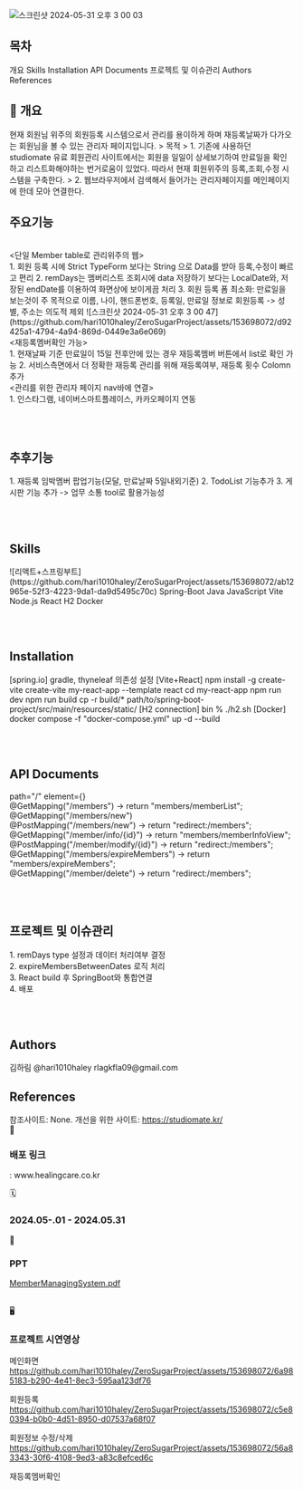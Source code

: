 
![스크린샷 2024-05-31 오후 3 00 03](https://github.com/hari1010haley/ZeroSugarProject/assets/153698072/cdcfe73e-5bd3-46fe-a162-4a20b395e6d9)

<h2>목차</h2>
개요
Skills
Installation
API Documents
프로젝트 및 이슈관리
Authors
References

<h2> 📖 개요</h2>
현재 회원님 위주의 회원등록 시스템으로서 관리를 용이하게 하며 재등록날짜가 다가오는 회원님을 볼 수 있는 관리자 페이지입니다. 
> 목적
> 1. 기존에 사용하던 studiomate 유료 회원관리 사이트에서는 회원을 일일이 상세보기하여 만료일을 확인하고 리스트화해야하는 번거로움이 있었다. 따라서 현재 회원위주의 등록,조회,수정 시스템을 구축한다.
> 2. 웹브라우저에서 검색해서 들어가는 관리자페이지를 메인페이지에 한데 모아 연결한다.  

<h2>주요기능</h2>
<br>
<단일 Member table로 관리위주의 웹><br>
1. 회원 등록 시에 Strict TypeForm 보다는 String 으로 Data를 받아 등록,수정이 빠르고 편리
2. remDays는 멤버리스트 조회시에 data 저장하기 보다는 LocalDate와, 저장된 endDate를 이용하여 화면상에 보이게끔 처리
3. 회원 등록 폼 최소화: 만료일을 보는것이 주 목적으로 이름, 나이, 핸드폰번호, 등록일, 만료일 정보로 회원등록 -> 성별, 주소는 의도적 제외
 ![스크린샷 2024-05-31 오후 3 00 47](https://github.com/hari1010haley/ZeroSugarProject/assets/153698072/d92425a1-4794-4a94-869d-0449e3a6e069)
<br>
<재등록멤버확인 가능><br>
1. 현재날짜 기준 만료일이 15일 전후안에 있는 경우 재등록멤버 버튼에서 list로 확인 가능
2. 서비스측면에서 더 정확한 재등록 관리를 위해 재등록여부, 재등록 횟수 Colomn 추가
<br>
<관리를 위한 관리자 페이지 nav바에 연결><br>
1. 인스타그램, 네이버스마트플레이스, 카카오페이지 연동

<br><br>   
<h2>추후기능</h2>
 1. 재등록 임박멤버 팝업기능(모달, 만료날짜 5일내외기준)
 2. TodoList 기능추가
 3. 게시판 기능 추가 -> 업무 소통 tool로 활용가능성 

<br><br>   
<h2>Skills</h2>
![리액트+스프링부트](https://github.com/hari1010haley/ZeroSugarProject/assets/153698072/ab12965e-52f3-4223-9da1-da9d5495c70c)
  Spring-Boot  Java  JavaScript
  Vite  Node.js  React
  H2  Docker 

<br><br>   
<h2>Installation</h2>
[spring.io] 
  gradle, thyneleaf 의존성 설정
[Vite+React]
  npm install -g create-vite
  create-vite my-react-app --template react
  cd my-react-app
  npm run dev
  npm run build
  cp -r build/* path/to/spring-boot-project/src/main/resources/static/
[H2 connection]
  bin % ./h2.sh
[Docker]
  docker compose -f "docker-compose.yml" up -d --build

<br><br>   
<h2>API Documents</h2>
    path="/" element={<MainPage />}<br>
    @GetMapping("/members")     -> return "members/memberList";<br>
    @GetMapping("/members/new") <br>
    @PostMapping("/members/new") -> return "redirect:/members";<br>
    @GetMapping("/member/info/{id}") -> return "members/memberInfoView"; <br>
    @PostMapping("/member/modify/{id}")  ->  return "redirect:/members"; <br>
    @GetMapping("/members/expireMembers")  -> return "members/expireMembers"; <br>
    @GetMapping("/member/delete")  ->  return "redirect:/members"; <br>

<br><br>   
<h2>프로젝트 및 이슈관리</h2>
 1. remDays type 설정과 데이터 처리여부 결정<br>
 2. expireMembersBetweenDates 로직 처리<br>
 3. React build 후 SpringBoot와 통합연결<br>
 4. 배포

<br><br>   
<h2>Authors</h2>
김하림	@hari1010haley	rlagkfla09@gmail.com

<br>  
<h2>References</h2>
참조사이트: None.
개선을 위한 사이트: <a href="https://studiomate.kr/">https://studiomate.kr/</a> 

<br>
🔗 <h3>배포 링크</h3> : www.healingcare.co.kr

🗓️ <h3>2024.05-.01 - 2024.05.31</h3>
📑 <h3>PPT</h3>
[MemberManagingSystem.pdf](https://github.com/user-attachments/files/15512561/MemberManagingSystem.pdf)


<br>  
🖥️ <h3>프로젝트 시연영상</h3>

메인화면 
https://github.com/hari1010haley/ZeroSugarProject/assets/153698072/6a985183-b290-4e41-8ec3-595aa123df76

회원등록
https://github.com/hari1010haley/ZeroSugarProject/assets/153698072/c5e80394-b0b0-4d51-8950-d07537a68f07

회원정보 수정/삭제
https://github.com/hari1010haley/ZeroSugarProject/assets/153698072/56a83343-30f6-4108-9ed3-a83c8efced6c

재등록멤버확인 
